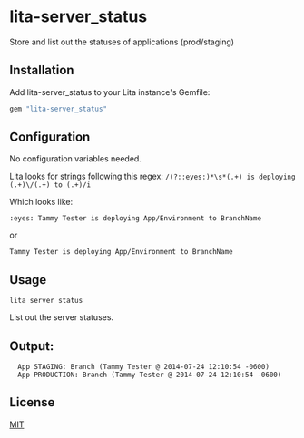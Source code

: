# lita-server_status

Store and list out the statuses of applications (prod/staging)

## Installation

Add lita-server_status to your Lita instance's Gemfile:

``` ruby
gem "lita-server_status"
```

## Configuration

No configuration variables needed.

Lita looks for strings following this regex: ```/(?::eyes:)*\s*(.+) is deploying (.+)\/(.+) to (.+)/i```

Which looks like:

`:eyes: Tammy Tester is deploying App/Environment to BranchName`

or

`Tammy Tester is deploying App/Environment to BranchName`

## Usage

``` lita server status ```

List out the server statuses.

## Output:

```
  App STAGING: Branch (Tammy Tester @ 2014-07-24 12:10:54 -0600)
  App PRODUCTION: Branch (Tammy Tester @ 2014-07-24 12:10:54 -0600)
```

## License

[MIT](http://opensource.org/licenses/MIT)
